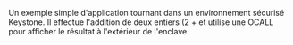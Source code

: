 Un exemple simple d'application tournant dans un environnement sécurisé Keystone. Il effectue l'addition de deux entiers (2 + et utilise une OCALL pour afficher le résultat à l'extérieur de l'enclave.

